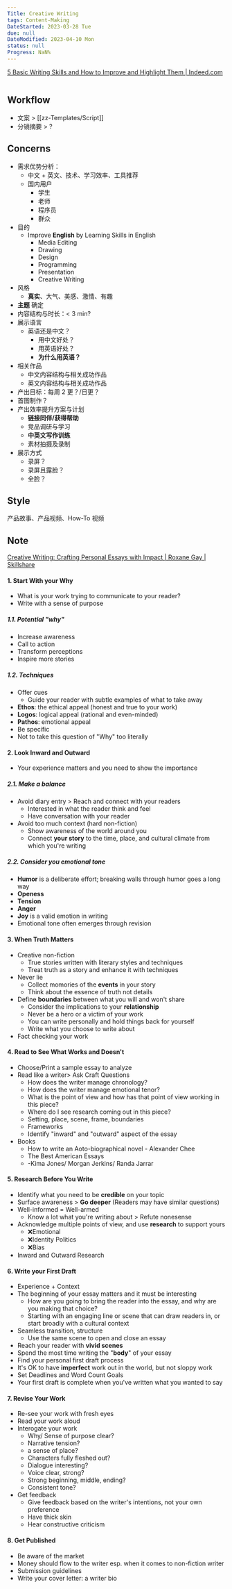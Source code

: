 ```yaml
---
Title: Creative Writing
tags: Content-Making
DateStarted: 2023-03-28 Tue
due: null
DateModified: 2023-04-10 Mon
status: null
Progress: NaN%
---
```


[5 Basic Writing Skills and How to Improve and Highlight Them | Indeed.com](https://www.indeed.com/career-advice/career-development/writing-skills)

```toc

```

## Workflow

- 文案 > [[zz-Templates/Script]]
- 分镜摘要 > ?

## Concerns

- 需求优势分析：
  - 中文 + 英文、技术、学习效率、工具推荐
  - 国内用户
    - 学生
    - 老师
    - 程序员
    - 群众
- 目的
  - Improve **English** by Learning Skills in English
    - Media Editing
    - Drawing
    - Design
    - Programming
    - Presentation
    - Creative Writing
- 风格
  - **真实**、大气、美感、激情、有趣
- **主题** 确定
- 内容结构与时长：< 3 min?
- 展示语言
  - 英语还是中文？
    - 用中文好处？
    - 用英语好处？
    - **为什么用英语？**
- 相关作品
  - 中文内容结构与相关成功作品
  - 英文内容结构与相关成功作品
- 产出目标：每周 2 更？/日更？
- 首图制作？
- 产出效率提升方案与计划
  - **链接同伴/获得帮助**
  - 竞品调研与学习
  - **中英文写作训练**
  - 素材拍摄及录制
- 展示方式
  - 录屏？
  - 录屏且露脸？
  - 全脸？

## Style

产品故事、产品视频、How-To 视频

## Note

[Creative Writing: Crafting Personal Essays with Impact | Roxane Gay | Skillshare](https://www.skillshare.com/en/classes/Creative-Writing-Crafting-Personal-Essays-with-Impact/1709959838?via=browse-featured)

#### 1. Start With your Why

- What is your work trying to communicate to your reader?
- Write with a sense of purpose

##### 1.1. Potential "why"

- Increase awareness
- Call to action
- Transform perceptions
- Inspire more stories

##### 1.2. Techniques

- Offer cues
  - Guide your reader with subtle examples of what to take away
- **Ethos**: the ethical appeal (honest and true to your work)
- **Logos**: logical appeal (rational and even-minded)
- **Pathos**: emotional appeal
- Be specific
- Not to take this question of "Why" too literally

#### 2. Look Inward and Outward

- Your experience matters and you need to show the importance

##### 2.1. Make a balance

- Avoid diary entry > Reach and connect with your readers
  - Interested in what the reader think and feel
  - Have conversation with your reader
- Avoid too much context (hard non-fiction)
  - Show awareness of the world around you
  - Connect **your story** to the time, place, and cultural climate from which you're writing

##### 2.2. Consider you emotional tone

- **Humor** is a deliberate effort; breaking walls through humor goes a long way
- **Openess**
- **Tension**
- **Anger**
- **Joy** is a valid emotion in writing
- Emotional tone often emerges through revision

#### 3. When Truth Matters

- Creative non-fiction
  - True stories written with literary styles and techniques
  - Treat truth as a story and enhance it with techniques
- Never lie
  - Collect momories of the **events** in your story
  - Think about the essence of truth not details
- Define **boundaries** between what you will and won't share
  - Consider the implications to your **relationship**
  - Never be a hero or a victim of your work
  - You can write personally and hold things back for yourself
  - Write what you choose to write about
- Fact checking your work

#### 4. Read to See What Works and Doesn't

- Choose/Print a sample essay to analyze
- Read like a writer> Ask Craft Questions
  - How does the writer manage chronology?
  - How does the writer manage emotional tenor?
  - What is the point of view and how has that point of view working in this piece?
  - Where do I see research coming out in this piece?
  - Setting, place, scene, frame, boundaries
  - Frameworks
  - Identify "inward" and "outward" aspect of the essay
- Books
  - How to write an Aoto-biographical novel - Alexander Chee
  - The Best American Essays
  - -Kima Jones/ Morgan Jerkins/ Randa Jarrar

#### 5. Research Before You Write

- Identify what you need to be **credible** on your topic
- Surface awareness > **Go deeper** (Readers may have similar questions)
- Well-informed = Well-armed
  - Know a lot what you're writing about > Refute nonesense
- Acknowledge multiple points of view, and use **research** to support yours
  - ❌Emotional
  - ❌Identity Politics
  - ❌Bias
- Inward and Outward Research

#### 6. Write your First Draft

- Experience + Context
- The beginning of your essay matters and it must be interesting
  - How are you going to bring the reader into the essay, and why are you making that choice?
  - Starting with an engaging line or scene that can draw readers in, or start broadly with a cultural context
- Seamless transition, structure
  - Use the same scene to open and close an essay
- Reach your reader with **vivid scenes**
- Spend the most time writing the "**body**" of your essay
- Find your personal first draft process
- It's OK to have **imperfect** work out in the world, but not sloppy work
- Set Deadlines and Word Count Goals
- Your first draft is complete when you've written what you wanted to say

#### 7. Revise Your Work

- Re-see your work with fresh eyes
- Read your work aloud
- Interogate your work
  - Why/ Sense of purpose clear?
  - Narrative tension?
  - a sense of place?
  - Characters fully fleshed out?
  - Dialogue interesting?
  - Voice clear, strong?
  - Strong beginning, middle, ending?
  - Consistent tone?
- Get feedback
  - Give feedback based on the writer's intentions, not your own preference
  - Have thick skin
  - Hear constructive criticism

#### 8. Get Published

- Be aware of the market
- Money should flow to the writer esp. when it comes to non-fiction writer
- Submission guidelines
- Write your cover letter: a writer bio
